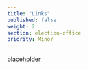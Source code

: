 ```yaml
---
title: "Links"
published: false
weight: 2
section: election-office
priority: Minor
---
```

placeholder